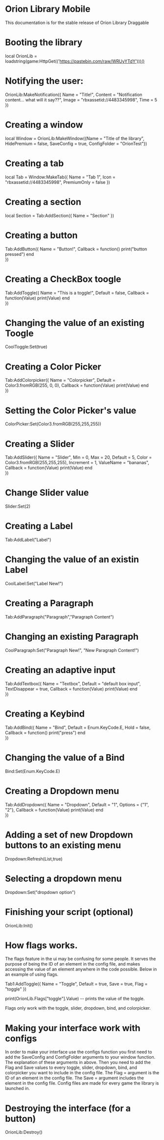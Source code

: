 # Orion Library Mobile
This documentation is for the stable release of Orion Library Draggable
# Booting the library
local OrionLib = loadstring(game:HttpGet(('https://pastebin.com/raw/WRUyYTdY')))()
# Notifying the user:
OrionLib:MakeNotification({
	Name = "Title!",
	Content = "Notification content... what will it say??",
	Image = "rbxassetid://4483345998",
	Time = 5
})
# Creating a window
local Window = OrionLib:MakeWindow({Name = "Title of the library", HidePremium = false, SaveConfig = true, ConfigFolder = "OrionTest"})
# Creating a tab
local Tab = Window:MakeTab({
	Name = "Tab 1",
	Icon = "rbxassetid://4483345998",
	PremiumOnly = false
})
# Creating a section
local Section = Tab:AddSection({
	Name = "Section"
})
# Creating a button
Tab:AddButton({
	Name = "Button!",
	Callback = function()
      		print("button pressed")
  	end    
})
# Creating a CheckBox toogle
Tab:AddToggle({
	Name = "This is a toggle!",
	Default = false,
	Callback = function(Value)
		print(Value)
	end    
})
# Changing the value of an existing Toogle
CoolToggle:Set(true)
# Creating a Color Picker
Tab:AddColorpicker({
	Name = "Colorpicker",
	Default = Color3.fromRGB(255, 0, 0),
	Callback = function(Value)
		print(Value)
	end	  
})
# Setting the Color Picker's value
ColorPicker:Set(Color3.fromRGB(255,255,255))
# Creating a Slider
Tab:AddSlider({
	Name = "Slider",
	Min = 0,
	Max = 20,
	Default = 5,
	Color = Color3.fromRGB(255,255,255),
	Increment = 1,
	ValueName = "bananas",
	Callback = function(Value)
		print(Value)
	end    
})
# Change Slider value
Slider:Set(2)
# Creating a Label
Tab:AddLabel("Label")
# Changing the value of an existin Label
CoolLabel:Set("Label New!")
# Creating a Paragraph
Tab:AddParagraph("Paragraph","Paragraph Content")
# Changing an existing Paragraph
CoolParagraph:Set("Paragraph New!", "New Paragraph Content!")
# Creating an adaptive input
Tab:AddTextbox({
	Name = "Textbox",
	Default = "default box input",
	TextDisappear = true,
	Callback = function(Value)
		print(Value)
	end	  
})
# Creating a Keybind
Tab:AddBind({
	Name = "Bind",
	Default = Enum.KeyCode.E,
	Hold = false,
	Callback = function()
		print("press")
	end    
})
# Changing the value of a Bind
Bind:Set(Enum.KeyCode.E)
# Creating a Dropdown menu
Tab:AddDropdown({
	Name = "Dropdown",
	Default = "1",
	Options = {"1", "2"},
	Callback = function(Value)
		print(Value)
	end    
})
# Adding a set of new Dropdown buttons to an existing menu
Dropdown:Refresh(List<table>,true)
# Selecting a dropdown menu
Dropdown:Set("dropdown option")
# Finishing your script (optional)
OrionLib:Init()
# How flags works.
The flags feature in the ui may be confusing for some people. It serves the purpose of being the ID of an element in the config file, and makes accessing the value of an element anywhere in the code possible. Below in an example of using flags.

Tab1:AddToggle({
    Name = "Toggle",
    Default = true,
    Save = true,
    Flag = "toggle"
})

print(OrionLib.Flags["toggle"].Value) -- prints the value of the toggle.

Flags only work with the toggle, slider, dropdown, bind, and colorpicker.
# Making your interface work with configs

In order to make your interface use the configs function you first need to add the SaveConfig and ConfigFolder arguments to your window function. The explanation of these arguments in above. Then you need to add the Flag and Save values to every toggle, slider, dropdown, bind, and colorpicker you want to include in the config file. The Flag = <string> argument is the ID of an element in the config file. The Save = <bool> argument includes the element in the config file. Config files are made for every game the library is launched in.
# Destroying the interface (for a button)
OrionLib:Destroy()

